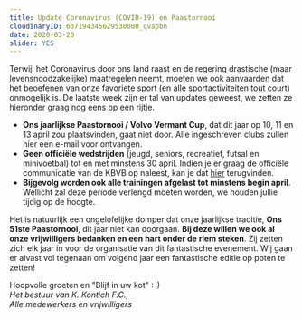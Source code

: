 ```yaml
---
title: Update Coronavirus (COVID-19) en Paastornooi
cloudinaryID: 637194345629530000_qvapbn
date: 2020-03-20
slider: YES
---
```


<p>Terwijl het Coronavirus door ons land raast en de regering drastische (maar levensnoodzakelijke) maatregelen neemt, moeten we ook aanvaarden dat het beoefenen van onze favoriete sport (en alle sportactiviteiten tout court) onmogelijk is. De laatste week zijn er tal van updates geweest, we zetten ze hieronder graag nog eens op een rijtje.</p>
<ul>
<li><b>Ons jaarlijkse Paastornooi / Volvo Vermant Cup</b>, dat dit jaar op 10, 11 en 13 april zou plaatsvinden, gaat niet door. Alle ingeschreven clubs zullen hier een e-mail voor ontvangen.</li>
<li><b>Geen officiële wedstrijden</b> (jeugd, seniors, recreatief, futsal en minivoetbal) tot en met minstens 30 april. Indien je er graag de officiële communicatie van de KBVB op naleest, kan je dat <a href="https://www.voetbalvlaanderen.be/nieuws/update-coronavirus-covid-19-19032020
" target="blank">hier</a> terugvinden.</li>
<li><b>Bijgevolg worden ook alle trainingen afgelast tot minstens begin april</b>. Wellicht zal deze periode verlengd moeten worden, we houden jullie tijdig op de hoogte.</li>
</ul>
<p>Het is natuurlijk een ongelofelijke domper dat onze jaarlijkse traditie, <b>Ons 51ste Paastornooi</b>, dit jaar niet kan doorgaan. <b>Bij deze willen we ook al onze vrijwilligers bedanken en een hart onder de riem steken</b>. Zij zetten zich elk jaar in voor de organisatie van dit fantastische evenement. Wij gaan er alvast vol tegenaan om volgend jaar een fantastische editie op poten te zetten!</p>
<p>Hoopvolle groeten en "Blijf in uw kot" :-)<br><i>Het bestuur van K. Kontich F.C.,<br>Alle medewerkers en vrijwilligers</i></p>
